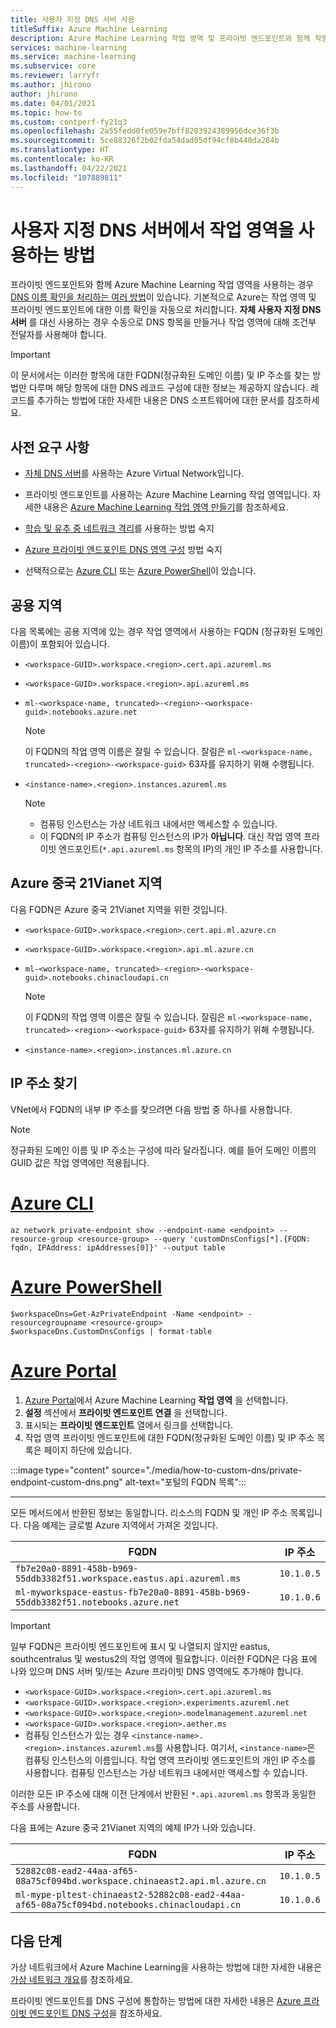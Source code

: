 ```yaml
---
title: 사용자 지정 DNS 서버 사용
titleSuffix: Azure Machine Learning
description: Azure Machine Learning 작업 영역 및 프라이빗 엔드포인트와 함께 작동하도록 사용자 지정 DNS 서버를 구성하는 방법입니다.
services: machine-learning
ms.service: machine-learning
ms.subservice: core
ms.reviewer: larryfr
ms.author: jhirono
author: jhirono
ms.date: 04/01/2021
ms.topic: how-to
ms.custom: contperf-fy21q3
ms.openlocfilehash: 2a55fedd0fe059e7bff8203924389956dce36f3b
ms.sourcegitcommit: 5ce88326f2b02fda54dad05df94cf0b440da284b
ms.translationtype: HT
ms.contentlocale: ko-KR
ms.lasthandoff: 04/22/2021
ms.locfileid: "107889811"
---
```

# <a name="how-to-use-your-workspace-with-a-custom-dns-server"></a>사용자 지정 DNS 서버에서 작업 영역을 사용하는 방법

프라이빗 엔드포인트와 함께 Azure Machine Learning 작업 영역을 사용하는 경우 [DNS 이름 확인을 처리하는 여러 방법](../private-link/private-endpoint-dns.md)이 있습니다. 기본적으로 Azure는 작업 영역 및 프라이빗 엔드포인트에 대한 이름 확인을 자동으로 처리합니다. __자체 사용자 지정 DNS 서버__ 를 대신 사용하는 경우 수동으로 DNS 항목을 만들거나 작업 영역에 대해 조건부 전달자를 사용해야 합니다.

> [!IMPORTANT]
> 이 문서에서는 이러한 항목에 대한 FQDN(정규화된 도메인 이름) 및 IP 주소를 찾는 방법만 다루며 해당 항목에 대한 DNS 레코드 구성에 대한 정보는 제공하지 않습니다. 레코드를 추가하는 방법에 대한 자세한 내용은 DNS 소프트웨어에 대한 문서를 참조하세요.

## <a name="prerequisites"></a>사전 요구 사항

- [자체 DNS 서버](../virtual-network/virtual-networks-name-resolution-for-vms-and-role-instances.md#name-resolution-that-uses-your-own-dns-server)를 사용하는 Azure Virtual Network입니다.

- 프라이빗 엔드포인트를 사용하는 Azure Machine Learning 작업 영역입니다. 자세한 내용은 [Azure Machine Learning 작업 영역 만들기](how-to-manage-workspace.md)를 참조하세요.

- [학습 및 유추 중 네트워크 격리](./how-to-network-security-overview.md)를 사용하는 방법 숙지

- [Azure 프라이빗 엔드포인트 DNS 영역 구성](../private-link/private-endpoint-dns.md) 방법 숙지

- 선택적으로는 [Azure CLI](/cli/azure/install-azure-cli) 또는 [Azure PowerShell](/powershell/azure/install-az-ps)이 있습니다.

## <a name="public-regions"></a>공용 지역

다음 목록에는 공용 지역에 있는 경우 작업 영역에서 사용하는 FQDN (정규화된 도메인 이름)이 포함되어 있습니다.

* `<workspace-GUID>.workspace.<region>.cert.api.azureml.ms`
* `<workspace-GUID>.workspace.<region>.api.azureml.ms`
* `ml-<workspace-name, truncated>-<region>-<workspace-guid>.notebooks.azure.net`

    > [!NOTE]
    > 이 FQDN의 작업 영역 이름은 잘릴 수 있습니다. 잘림은 `ml-<workspace-name, truncated>-<region>-<workspace-guid>` 63자를 유지하기 위해 수행됩니다.
* `<instance-name>.<region>.instances.azureml.ms`

    > [!NOTE]
    > * 컴퓨팅 인스턴스는 가상 네트워크 내에서만 액세스할 수 있습니다.
    > * 이 FQDN의 IP 주소가 컴퓨팅 인스턴스의 IP가 **아닙니다**. 대신 작업 영역 프라이빗 엔드포인트(`*.api.azureml.ms` 항목의 IP)의 개인 IP 주소를 사용합니다.

## <a name="azure-china-21vianet-regions"></a>Azure 중국 21Vianet 지역

다음 FQDN은 Azure 중국 21Vianet 지역을 위한 것입니다.

* `<workspace-GUID>.workspace.<region>.cert.api.ml.azure.cn`
* `<workspace-GUID>.workspace.<region>.api.ml.azure.cn`
* `ml-<workspace-name, truncated>-<region>-<workspace-guid>.notebooks.chinacloudapi.cn`

    > [!NOTE]
    > 이 FQDN의 작업 영역 이름은 잘릴 수 있습니다. 잘림은 `ml-<workspace-name, truncated>-<region>-<workspace-guid>` 63자를 유지하기 위해 수행됩니다.
* `<instance-name>.<region>.instances.ml.azure.cn`
## <a name="find-the-ip-addresses"></a>IP 주소 찾기

VNet에서 FQDN의 내부 IP 주소를 찾으려면 다음 방법 중 하나를 사용합니다.

> [!NOTE]
> 정규화된 도메인 이름 및 IP 주소는 구성에 따라 달라집니다. 예를 들어 도메인 이름의 GUID 값은 작업 영역에만 적용됩니다.

# <a name="azure-cli"></a>[Azure CLI](#tab/azure-cli)

```azurecli
az network private-endpoint show --endpoint-name <endpoint> --resource-group <resource-group> --query 'customDnsConfigs[*].{FQDN: fqdn, IPAddress: ipAddresses[0]}' --output table
```

# <a name="azure-powershell"></a>[Azure PowerShell](#tab/azure-powershell)

```azurepowershell
$workspaceDns=Get-AzPrivateEndpoint -Name <endpoint> -resourcegroupname <resource-group>
$workspaceDns.CustomDnsConfigs | format-table
```

# <a name="azure-portal"></a>[Azure Portal](#tab/azure-portal)

1. [Azure Portal](https://portal.azure.com)에서 Azure Machine Learning __작업 영역__ 을 선택합니다.
1. __설정__ 섹션에서 __프라이빗 엔드포인트 연결__ 을 선택합니다.
1. 표시되는 __프라이빗 엔드포인트__ 열에서 링크를 선택합니다.
1. 작업 영역 프라이빗 엔드포인트에 대한 FQDN(정규화된 도메인 이름) 및 IP 주소 목록은 페이지 하단에 있습니다.

:::image type="content" source="./media/how-to-custom-dns/private-endpoint-custom-dns.png" alt-text="포털의 FQDN 목록":::

---

모든 메서드에서 반환된 정보는 동일합니다. 리소스의 FQDN 및 개인 IP 주소 목록입니다. 다음 예제는 글로벌 Azure 지역에서 가져온 것입니다.

| FQDN | IP 주소 |
| ----- | ----- |
| `fb7e20a0-8891-458b-b969-55ddb3382f51.workspace.eastus.api.azureml.ms` | `10.1.0.5` |
| `ml-myworkspace-eastus-fb7e20a0-8891-458b-b969-55ddb3382f51.notebooks.azure.net` | `10.1.0.6` |

> [!IMPORTANT]
> 일부 FQDN은 프라이빗 엔드포인트에 표시 및 나열되지 않지만 eastus, southcentralus 및 westus2의 작업 영역에 필요합니다. 이러한 FQDN은 다음 표에 나와 있으며 DNS 서버 및/또는 Azure 프라이빗 DNS 영역에도 추가해야 합니다.
>
> * `<workspace-GUID>.workspace.<region>.cert.api.azureml.ms`
> * `<workspace-GUID>.workspace.<region>.experiments.azureml.net`
> * `<workspace-GUID>.workspace.<region>.modelmanagement.azureml.net`
> * `<workspace-GUID>.workspace.<region>.aether.ms`
> * 컴퓨팅 인스턴스가 있는 경우 `<instance-name>.<region>.instances.azureml.ms`를 사용합니다. 여기서, `<instance-name>`은 컴퓨팅 인스턴스의 이름입니다. 작업 영역 프라이빗 엔드포인트의 개인 IP 주소를 사용합니다. 컴퓨팅 인스턴스는 가상 네트워크 내에서만 액세스할 수 있습니다.
>
> 이러한 모든 IP 주소에 대해 이전 단계에서 반환된 `*.api.azureml.ms` 항목과 동일한 주소를 사용합니다.

다음 표에는 Azure 중국 21Vianet 지역의 예제 IP가 나와 있습니다.

| FQDN | IP 주소 |
| ----- | ----- |
| `52882c08-ead2-44aa-af65-08a75cf094bd.workspace.chinaeast2.api.ml.azure.cn` | `10.1.0.5` |
| `ml-mype-pltest-chinaeast2-52882c08-ead2-44aa-af65-08a75cf094bd.notebooks.chinacloudapi.cn` | `10.1.0.6` |
## <a name="next-steps"></a>다음 단계

가상 네트워크에서 Azure Machine Learning을 사용하는 방법에 대한 자세한 내용은 [가상 네트워크 개요](how-to-network-security-overview.md)를 참조하세요.

프라이빗 엔드포인트를 DNS 구성에 통합하는 방법에 대한 자세한 내용은 [Azure 프라이빗 엔드포인트 DNS 구성](../private-link/private-endpoint-dns.md)을 참조하세요.
